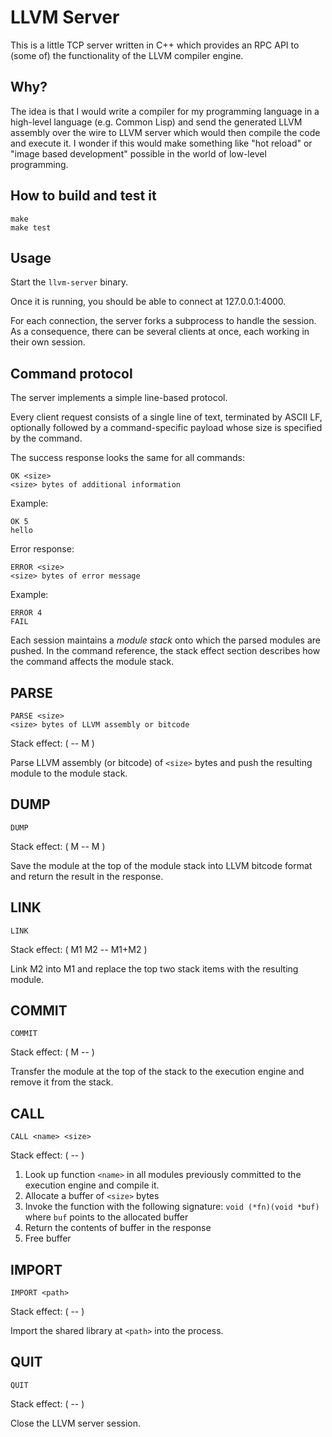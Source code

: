 # LLVM Server

This is a little TCP server written in C++ which provides an RPC API
to (some of) the functionality of the LLVM compiler engine.

## Why?

The idea is that I would write a compiler for my programming language
in a high-level language (e.g. Common Lisp) and send the generated
LLVM assembly over the wire to LLVM server which would then compile
the code and execute it. I wonder if this would make something like
"hot reload" or "image based development" possible in the world of
low-level programming.

## How to build and test it

```
make
make test
```

## Usage

Start the `llvm-server` binary.

Once it is running, you should be able to connect at 127.0.0.1:4000.

For each connection, the server forks a subprocess to handle the
session. As a consequence, there can be several clients at once, each
working in their own session.

## Command protocol

The server implements a simple line-based protocol.

Every client request consists of a single line of text, terminated by
ASCII LF, optionally followed by a command-specific payload whose size
is specified by the command.

The success response looks the same for all commands:

```
OK <size>
<size> bytes of additional information
```

Example:

```
OK 5
hello
```

Error response:

```
ERROR <size>
<size> bytes of error message
```

Example:

```
ERROR 4
FAIL
```

Each session maintains a *module stack* onto which the parsed modules
are pushed. In the command reference, the stack effect section
describes how the command affects the module stack.

## PARSE

```
PARSE <size>
<size> bytes of LLVM assembly or bitcode
```

Stack effect: ( -- M )

Parse LLVM assembly (or bitcode) of `<size>` bytes and push the
resulting module to the module stack.

## DUMP

```
DUMP
```

Stack effect: ( M -- M )

Save the module at the top of the module stack into LLVM bitcode
format and return the result in the response.

## LINK

```
LINK
```

Stack effect: ( M1 M2 -- M1+M2 )

Link M2 into M1 and replace the top two stack items with the resulting
module.

## COMMIT

```
COMMIT
```

Stack effect: ( M -- )

Transfer the module at the top of the stack to the execution engine
and remove it from the stack.

## CALL

```
CALL <name> <size>
```

Stack effect: ( -- )

1. Look up function `<name>` in all modules previously
   committed to the execution engine and compile it.
2. Allocate a buffer of `<size>` bytes
3. Invoke the function with the following signature:
   `void (*fn)(void *buf)`
   where `buf` points to the allocated buffer
4. Return the contents of buffer in the response
5. Free buffer

## IMPORT

```
IMPORT <path>
```

Stack effect: ( -- )

Import the shared library at `<path>` into the process.

## QUIT

```
QUIT
```

Stack effect: ( -- )

Close the LLVM server session.
